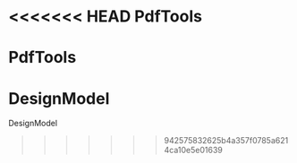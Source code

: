 <<<<<<< HEAD
PdfTools
========

PdfTools
=======
DesignModel
===========

DesignModel
>>>>>>> 942575832625b4a357f0785a6214ca10e5e01639
